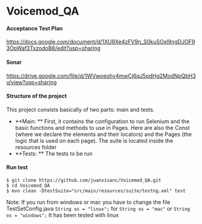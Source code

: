 # Voicemod_QA

#### Acceptance Test Plan

<https://docs.google.com/document/d/1XU8Xe4zFV9n_S0kuSOxl9ngDJOF93OpWaf3TxzodoB8/edit?usp=sharing>

#### Sonar

<https://drive.google.com/file/d/1WVwoeohv4mwCj6qJ5pdHg2ModNpQbH3v/view?usp=sharing>

#### Structure of the project

This project consists basically of two parts: main and tests. 

- **Main: ** First, it contains the configuration to run Selenium and the basic functions and methods to use in Pages. Here are also the Const (where we declare the elements and their locators) and the Pages (the logic that is used on each page).
The suite is located inside the resources folder
- **Tests: ** The tests to be run

#### Run test
    $ git clone https://github.com/juanvisanc/Voicemod_QA.git
    $ cd Voicemod_QA
    $ mvn clean -DtestSuite="src/main/resources/suite/testng.xml" test

Note: If you run from windows or mac you have to change the file TestSetConfig.java `String os = "linux";` for `String os = "mac"` or `String os = "windows";`  It has been tested with linux
